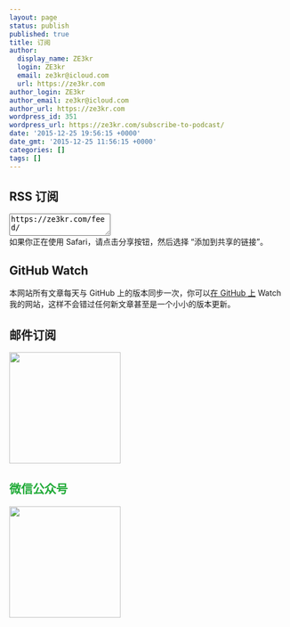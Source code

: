 ```yaml
---
layout: page
status: publish
published: true
title: 订阅
author:
  display_name: ZE3kr
  login: ZE3kr
  email: ze3kr@icloud.com
  url: https://ze3kr.com
author_login: ZE3kr
author_email: ze3kr@icloud.com
author_url: https://ze3kr.com
wordpress_id: 351
wordpress_url: https://ze3kr.com/subscribe-to-podcast/
date: '2015-12-25 19:56:15 +0000'
date_gmt: '2015-12-25 11:56:15 +0000'
categories: []
tags: []
---
```

<h2>RSS 订阅</h2>
<p><textarea style="height: 3em;" readonly="readonly">https://ze3kr.com/feed/</textarea><br />
如果你正在使用 Safari，请点击分享按钮，然后选择 “添加到共享的链接”。</p>
<h2 style="text-align: left;">GitHub Watch</h2>
<p>本网站所有文章每天与 GitHub 上的版本同步一次，你可以<a href="https://github.com/ZE3kr/ZE3kr" target="_blank">在 GitHub 上</a> Watch 我的网站，这样不会错过任何新文章甚至是一个小小的版本更新。</p>
<h2 style="text-align: left;">邮件订阅</h2>
<p><a href="https://ifttt.com/applets/177443p-ze3kr" target="_blank"><img class="wp-image-2524 size-thumbnail alignnone" src="https://cdn.landcement.com/sites/2/2015/12/Screenshot-2017-01-27-21.51.37-200x200.png" width="200" height="200" /></a></p>
<h2 style="color: #22ab39;">微信公众号</h2>
<p><img class="size-thumbnail wp-image-2532 alignnone" src="https://cdn.landcement.com/sites/2/2015/12/qrcode-png.php_-200x200.png" alt="" width="200" height="200" /></p>
